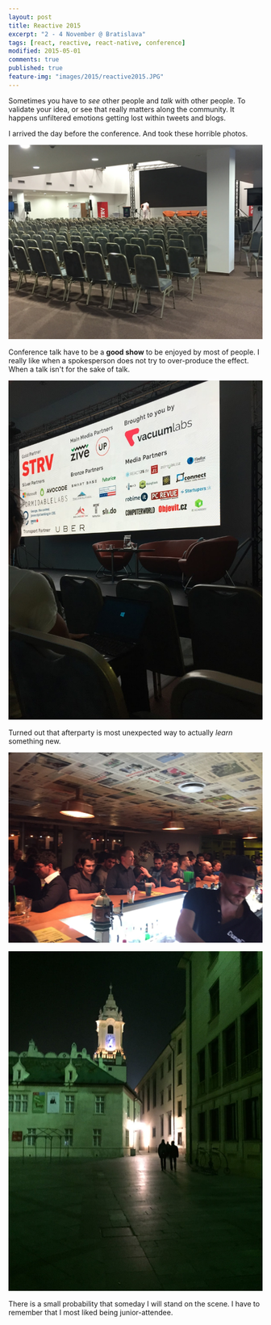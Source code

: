 ```yaml
---
layout: post
title: Reactive 2015
excerpt: "2 - 4 November @ Bratislava"
tags: [react, reactive, react-native, conference]
modified: 2015-05-01
comments: true
published: true
feature-img: "images/2015/reactive2015.JPG"
---
```


Sometimes you have to *see* other people and *talk* with other people.
To validate your idea, or see that really matters along the community.
It happens unfiltered emotions getting lost within tweets and blogs.

I arrived the day before the conference. And took these horrible photos.

![Reactive 2015](/images/2015/reactive1.JPG)

Conference talk have to be a **good show** to be enjoyed by most of people.
I really like when a spokesperson does not try to over-produce the effect. When a talk isn't for the sake of talk.

![Reactive 2015](/images/2015/reactive2.JPG)

Turned out that afterparty is most unexpected way to actually *learn* something new.

![Reactive 2015](/images/2015/afterparty.JPG)

![Reactive 2015](/images/2015/bratislava2.JPG)

There is a small probability that someday I will stand on the scene.
I have to remember that I most liked being junior-attendee.
